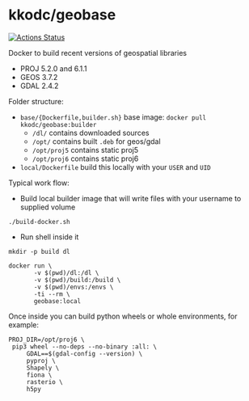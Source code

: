 kkodc/geobase
=============

[![Actions Status](https://github.com/Kirill888/geobase/workflows/Docker%20Image%20CI/badge.svg)](https://github.com/Kirill888/geobase/actions)


Docker to build recent versions of geospatial libraries

- PROJ 5.2.0 and 6.1.1
- GEOS 3.7.2
- GDAL 2.4.2

Folder structure:

- `base/{Dockerfile,builder.sh}` base image: `docker pull kkodc/geobase:builder`
  - `/dl/` contains downloaded sources
  - `/opt/` contains built `.deb` for geos/gdal
  - `/opt/proj5` contains static proj5
  - `/opt/proj6` contains static proj6
- `local/Dockerfile` build this locally with your `USER` and `UID`

Typical work flow:

- Build local builder image that will write files with your username to supplied volume

```
./build-docker.sh
```

- Run shell inside it

```
mkdir -p build dl

docker run \
       -v $(pwd)/dl:/dl \
       -v $(pwd)/build:/build \
       -v $(pwd)/envs:/envs \
       -ti --rm \
       geobase:local
```

Once inside you can build python wheels or whole environments, for example:

```
PROJ_DIR=/opt/proj6 \
 pip3 wheel --no-deps --no-binary :all: \
     GDAL==$(gdal-config --version) \
     pyproj \
     Shapely \
     fiona \
     rasterio \
     h5py
```

